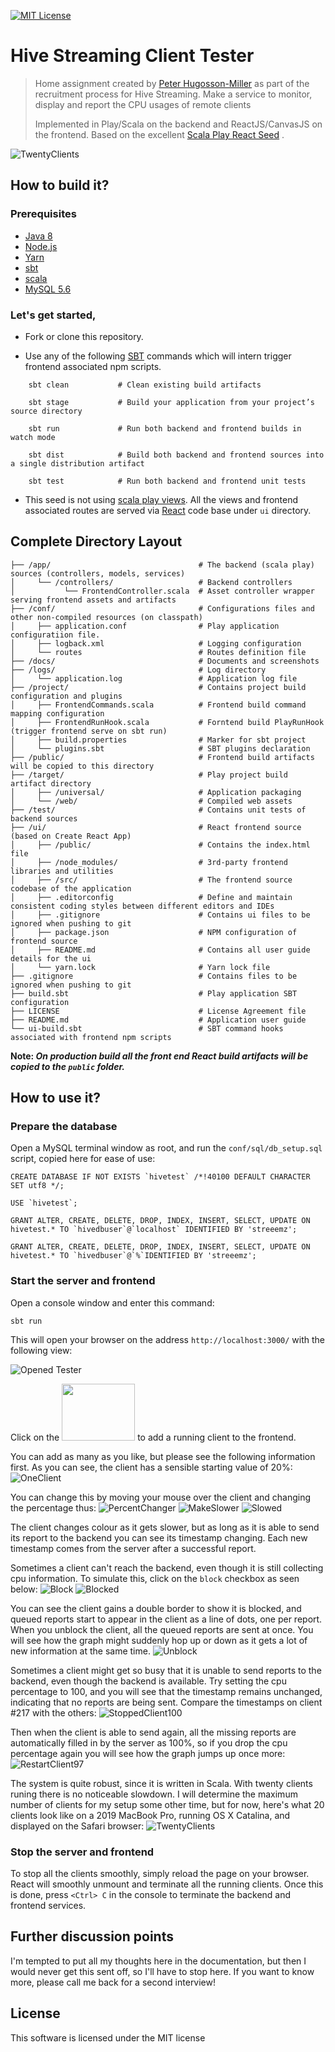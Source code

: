 [![MIT License][license-badge]][LICENSE]

# Hive Streaming Client Tester

> Home assignment created by [Peter Hugosson-Miller][oldmanlink-profile] as part of the recruitment process for Hive Streaming. Make a service to monitor, display and report the CPU usages of remote clients 
> 
> Implemented in Play/Scala on the backend and ReactJS/CanvasJS on the frontend. Based on the excellent [Scala Play React Seed](http://bit.ly/2A1AzEq) .
 
![TwentyClients](https://github.com/OldManLink/hivetest/blob/master/docs/11_TwentyClients.png)

## How to build it?

### Prerequisites

* [Java 8](https://www.oracle.com/java/technologies/javase-jdk8-downloads.html)
* [Node.js](https://nodejs.org/)
* [Yarn](https://classic.yarnpkg.com/en/docs/install/)
* [sbt](https://www.scala-sbt.org/download.html)
* [scala](https://www.scala-lang.org/download/)
* [MySQL 5.6](https://dev.mysql.com/downloads/mysql/5.6.html)

### Let's get started,

* Fork or clone this repository.

* Use any of the following [SBT](http://www.scala-sbt.org/) commands which will intern trigger frontend associated npm scripts.

```
    sbt clean           # Clean existing build artifacts

    sbt stage           # Build your application from your project’s source directory

    sbt run             # Run both backend and frontend builds in watch mode

    sbt dist            # Build both backend and frontend sources into a single distribution artifact

    sbt test            # Run both backend and frontend unit tests
```

* This seed is not using [scala play views](https://www.playframework.com/documentation/2.6.x/ScalaTemplates). All the views and frontend associated routes are served via [React](https://reactjs.org/) code base under `ui` directory.

## Complete Directory Layout

```
├── /app/                                 # The backend (scala play) sources (controllers, models, services)
│     └── /controllers/                   # Backend controllers
│           └── FrontendController.scala  # Asset controller wrapper serving frontend assets and artifacts
├── /conf/                                # Configurations files and other non-compiled resources (on classpath)
│     ├── application.conf                # Play application configuratiion file.
│     ├── logback.xml                     # Logging configuration
│     └── routes                          # Routes definition file
├── /docs/                                # Documents and screenshots
├── /logs/                                # Log directory
│     └── application.log                 # Application log file
├── /project/                             # Contains project build configuration and plugins
│     ├── FrontendCommands.scala          # Frontend build command mapping configuration
│     ├── FrontendRunHook.scala           # Forntend build PlayRunHook (trigger frontend serve on sbt run)
│     ├── build.properties                # Marker for sbt project
│     └── plugins.sbt                     # SBT plugins declaration
├── /public/                              # Frontend build artifacts will be copied to this directory
├── /target/                              # Play project build artifact directory
│     ├── /universal/                     # Application packaging
│     └── /web/                           # Compiled web assets
├── /test/                                # Contains unit tests of backend sources
├── /ui/                                  # React frontend source (based on Create React App)
│     ├── /public/                        # Contains the index.html file
│     ├── /node_modules/                  # 3rd-party frontend libraries and utilities
│     ├── /src/                           # The frontend source codebase of the application
│     ├── .editorconfig                   # Define and maintain consistent coding styles between different editors and IDEs
│     ├── .gitignore                      # Contains ui files to be ignored when pushing to git
│     ├── package.json                    # NPM configuration of frontend source
│     ├── README.md                       # Contains all user guide details for the ui
│     └── yarn.lock                       # Yarn lock file
├── .gitignore                            # Contains files to be ignored when pushing to git
├── build.sbt                             # Play application SBT configuration
├── LICENSE                               # License Agreement file
├── README.md                             # Application user guide
└── ui-build.sbt                          # SBT command hooks associated with frontend npm scripts 
```

**Note: _On production build all the front end React build artifacts will be copied to the `public` folder._**

## How to use it?

### Prepare the database

Open a MySQL terminal window as root, and run the `conf/sql/db_setup.sql` script, copied here for ease of use:
```
CREATE DATABASE IF NOT EXISTS `hivetest` /*!40100 DEFAULT CHARACTER SET utf8 */;

USE `hivetest`;

GRANT ALTER, CREATE, DELETE, DROP, INDEX, INSERT, SELECT, UPDATE ON hivetest.* TO `hivedbuser`@`localhost` IDENTIFIED BY 'streeemz';

GRANT ALTER, CREATE, DELETE, DROP, INDEX, INSERT, SELECT, UPDATE ON hivetest.* TO `hivedbuser`@`%`IDENTIFIED BY 'streeemz';

```

### Start the server and frontend
Open a console window and enter this command:
```
sbt run
```
This will open your browser on the address `http://localhost:3000/` with the following view:

![Opened Tester](https://github.com/OldManLink/hivetest/blob/master/docs/00_OpenedTester.png)

Click on the <img src="https://github.com/OldManLink/hivetest/blob/master/docs/01_ReactButton.png" width="117" height="91" /> to add a running client to the frontend.

You can add as many as you like, but please see the following information first. As you can see, the client has a sensible starting value of 20%:
![OneClient](https://github.com/OldManLink/hivetest/blob/master/docs/02_OneClient.png)

You can change this by moving your mouse over the client and changing the percentage thus:
![PercentChanger](https://github.com/OldManLink/hivetest/blob/master/docs/03_PercentChanger.png)
![MakeSlower](https://github.com/OldManLink/hivetest/blob/master/docs/04_MakeSlower.png)
![Slowed](https://github.com/OldManLink/hivetest/blob/master/docs/05_Slowed.png)

The client changes colour as it gets slower, but as long as it is able to send its report to the backend you can see its timestamp changing. Each new timestamp comes from the server after a successful report.

Sometimes a client can't reach the backend, even though it is still collecting cpu information. To simulate this, click on the `block` checkbox as seen below:
![Block](https://github.com/OldManLink/hivetest/blob/master/docs/06_Block.png)
![Blocked](https://github.com/OldManLink/hivetest/blob/master/docs/07_Blocked.png)

You can see the client gains a double border to show it is blocked, and queued reports start to appear in the client as a line of dots, one per report. When you unblock the client, all the queued reports are sent at once. You will see how the graph might suddenly hop up or down as it gets a lot of new information at the same time.
![Unblock](https://github.com/OldManLink/hivetest/blob/master/docs/08_Unblock.png)

Sometimes a client might get so busy that it is unable to send reports to the backend, even though the backend is available. Try setting the cpu percentage to 100, and you will see that the timestamp remains unchanged, indicating that no reports are being sent. Compare the timestamps on client #217 with the others:
![StoppedClient100](https://github.com/OldManLink/hivetest/blob/master/docs/09_StoppedClient100.png)

Then when the client is able to send again, all the missing reports are automatically filled in by the server as 100%, so if you drop the cpu percentage again you will see how the graph jumps up once more:
![RestartClient97](https://github.com/OldManLink/hivetest/blob/master/docs/10_RestartClient97.png)

The system is quite robust, since it is written in Scala. With twenty clients runing there is no noticeable slowdown. I will determine the maximum number of clients for my setup some other time, but for now, here's what 20 clients look like on a 2019 MacBook Pro, running OS X Catalina, and displayed on the Safari browser:
![TwentyClients](https://github.com/OldManLink/hivetest/blob/master/docs/11_TwentyClients.png)

### Stop the server and frontend
To stop all the clients smoothly, simply reload the page on your browser. React will smoothly unmount and terminate all the running clients. Once this is done, press `<Ctrl> C` in the console to terminate the backend and frontend services.

## Further discussion points
I'm tempted to put all my thoughts here in the documentation, but then I would never get this sent off, so I'll have to stop here. If you want to know more, please call me back for a second interview!


## License

This software is licensed under the MIT license

[license-badge]: http://img.shields.io/badge/license-MIT-blue.svg?style=flat
[license]: https://github.com/yohangz/java-play-react-seed/blob/master/README.md

[oldmanlink-profile]: https://github.com/oldmanlink
